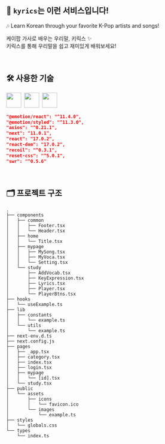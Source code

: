 ## 💫 `kyrics`는 이런 서비스입니다!

🎶 Learn Korean through your favorite K-Pop artists and songs!

케이팝 가사로 배우는 우리말, 키릭스 ✨  
키릭스를 통해 우리말을 쉽고 재미있게 배워보세요!

<br/>

## 🛠 사용한 기술

<img src="https://img.shields.io/badge/-ReactJs-61DAFB?logo=react&logoColor=white&style=flat" height=40>&nbsp;&nbsp;<img src="https://img.shields.io/badge/-Typescript-3074BF?logo=Typescript&logoColor=white&style=flat" height=40>&nbsp;&nbsp;<img src="https://img.shields.io/badge/-Next.js-000000?logo=Next.js&logoColor=white&style=flat" height=40>

```json
"@emotion/react": "^11.4.0",
"@emotion/styled": "^11.3.0",
"axios": "^0.21.1",
"next": "11.0.1",
"react": "17.0.2",
"react-dom": "17.0.2",
"recoil": "^0.3.1",
"reset-css": "^5.0.1",
"swr": "^0.5.6"
```

<br/>

## 🗂 프로젝트 구조

```
.
├── components
│   ├── common
│   │   ├── Footer.tsx
│   │   └── Header.tsx
│   ├── home
│   │   └── Title.tsx
│   ├── mypage
│   │   ├── MySong.tsx
│   │   ├── MyVoca.tsx
│   │   └── Setting.tsx
│   └── study
│       ├── AddVocab.tsx
│       ├── KeyExpression.tsx
│       ├── Lyrics.tsx
│       ├── Player.tsx
│       └── PlayerBtns.tsx
├── hooks
│   └── useExample.ts
├── lib
│   ├── constants
│   │   └── example.ts
│   └── utils
│       └── example.ts
├── next-env.d.ts
├── next.config.js
├── pages
│   ├── _app.tsx
│   ├── category.tsx
│   ├── index.tsx
│   ├── login.tsx
│   ├── mypage
│   │   └── [id].tsx
│   └── study.tsx
├── public
│   └── assets
│       ├── icons
│       │   └── favicon.ico
│       └── images
│           └── example.ts
├── styles
│   └── globals.css
└── types
    └── index.ts
```
